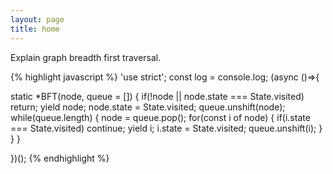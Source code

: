```yaml
---
layout: page
title: home
---
```


Explain graph breadth first traversal.

{% highlight javascript %}
'use strict'; const log = console.log; (async ()=>{

  static *BFT(node, queue = []) {
    if(!node || node.state === State.visited)
      return;
    yield node;
    node.state = State.visited;
    queue.unshift(node);
    while(queue.length) {
      node = queue.pop();
      for(const i of node) {
        if(i.state === State.visited)
          continue;
        yield i;
        i.state = State.visited;
        queue.unshift(i);
      }
    }
  }

})();
{% endhighlight %}
